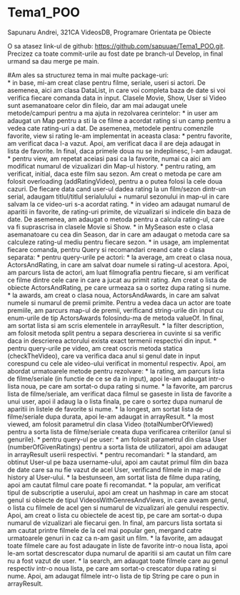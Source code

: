 # Tema1_POO
Sapunaru Andrei, 321CA
VideosDB, Programare Orientata pe Obiecte

O sa atasez link-ul de github: https://github.com/sapuuae/Tema1_POO.git. 
Precizez ca toate commit-urile au fost date pe branch-ul Develop, in final urmand sa dau
merge pe main.

#Am ales sa structurez tema in mai multe package-uri: <br />
    * in base, mi-am creat clase pentru filme, seriale, useri si actori. De asemenea,
    aici am clasa DataList, in care voi completa baza de date si voi verifica fiecare
    comanda data in input. 
    Clasele Movie, Show, User si Video sunt asemanatoare celor din fileio, dar am mai
    adaugat unele metode/campuri pentru a ma ajuta in rezolvarea cerintelor:
        * in user am adaugat un Map pentru a sti la ce filme a acordat rating si un
        camp pentru a vedea cate rating-uri a dat. De asemenea, metodele pentru comenzile
        favorite, view si rating le-am implementat in aceasta clasa:
            * pentru favorite, am verificat daca l-a vazut. Apoi, am verificat daca il are
            deja adaugat in lista de favorite. In final, daca primele doua nu se indeplinesc,
            l-am adaugat.
            * pentru view, am repetat aceiasi pasi ca la favorite, numai ca aici am modificat
            numarul de vizualizari din Map-ul history.
            * pentru rating, am verificat, initial, daca este film sau sezon. Am creat o metoda
            pe care am folosit overloading (addRatingVideo), pentru a o putea folosi la cele
            doua cazuri. De fiecare data cand user-ul dadea rating la un film/sezon dintr-un
            serial, adaugam titlul/titlul serialulului + numarul sezonului in map-ul in care
            salvam la ce video-uri s-a acordat rating.
        * in video am adaugat numarul de aparitii in favorite, de rating-uri primite,
        de vizualizari si indicele din baza de date. De asemenea, am adaugat o metoda
        pentru a calcula rating-ul, care va fi suprascrisa in clasele Movie si Show.
        * in MySeason este o clasa asemanatoare cu cea din Season, dar in care am adaugat
        o metoda care sa calculeze rating-ul mediu pentru fiecare sezon.
    * in usage, am implementat fiecare comanda, pentru Query si recomandari creand cate o clasa
     separata:
        * pentru query-urile pe actori:
            * la average, am creat o clasa noua, ActorsAndRating, in care am salvat doar numele
            si rating-ul acestora. Apoi, am parcurs lista de actori, am luat filmografia pentru
            fiecare, si am verificat ce filme dintre cele care in care a jucat au primit rating.
            Am creat o lista de obiecte ActorsAndRating, pe care urmeaza sa o sortez dupa rating
            si nume.
            * la awards, am creat o clasa noua, ActorsAndAwards, in care am salvat numele si
            numarul de premii primite. Pentru a vedea daca un actor are toate premiile, am
            parcurs map-ul de premii, verificand string-urile din input cu enum-urile de tip
            ActorsAwards folosindu-ma de metoda valueOf. In final, am sortat lista si am scris
            elementele in arrayResult.
            * la filter description, am folosit metoda split pentru a separa descrierea in cuvinte
            si sa verific daca in descrierea actorului exista exact termenii respectivi din input.
        * pentru query-urile pe video, am creat oscris metoda statica (checkTheVideo), care va verifica
        daca anul si genul date in input corespund cu cele ale video-ului verificat in momentul
        respectiv. Apoi, am abordat urmatoarele metode pentru rezolvare:
            * la rating, am parcurs lista de filme/seriale (in functie de ce se da in input),
            apoi le-am adaugat intr-o lista noua, pe care am sortat-o dupa rating si nume.
            * la favorite, am parcrus lista de filme/seriale, am verificat daca filmul se gaseste
            in lista de favorite a unui user, apoi il adaug la o lista finala, pe care o sortez
            dupa numarul de aparitii in listele de favorite si nume.
            * la longest, am sortat lista de filme/seriale dupa durata, apoi le-am adaugat in
            arrayResult.
            * la most viewed, am folosit parametrul din clasa Video (totalNumberOfViewed) pentru
            a sorta lista de filme/seriale creata dupa verificarea criteriilor (anul si genurile).
        * pentru query-ul pe user:
            * am folosit parametrul din clasa User (numberOfGivenRatings) pentru a sorta lista de
            utilizatori, apoi am adaugat in arrayResult userii respectivi.
        * pentru recomandari:
            * la standard, am obtinut User-ul pe baza username-ului, apoi am cautat primul film din
            baza de date care sa nu fie vazut de acel User, verificand filmele in map-ul de history
            al User-ului.
            * la bestunseen, am sortat lista de filme dupa rating, apoi am cautat filmul care poate
            fi recomandat.
            * la popular, am verificat tipul de subscriptie a userului, apoi am creat un hashmap
            in care am stocat genul si obiecte de tipul VideosWithGenresAndViews, in care
            aveam genul, o lista cu filmele de acel gen si numarul de vizualizari ale genului
            respectiv. Apoi, am creat o lista cu obiectele de acest tip, pe care am sortat-o dupa
            numarul de vizualizari ale fiecarui gen. In final, am parcurs lista sortata si am cautat
            printre filmele de la cel mai popular gen, mergand catre urmatoarele genuri in caz ca n-am
            gasit un film. 
            * la favorite, am adaugat toate filmele care au fost adaugate in liste de favorite intr-o
            noua lista, apoi le-am sortat descrescator dupa numarul de aparitii si am cautat un film
            care nu a fost vazut de user.
            * la search, am adaugat toate filmele care au genul respectiv intr-o noua lista,
            pe care am sortat-o crescator dupa rating si nume. Apoi, am adaugat filmele intr-o lista
            de tip String pe care o pun in arrayResult.
